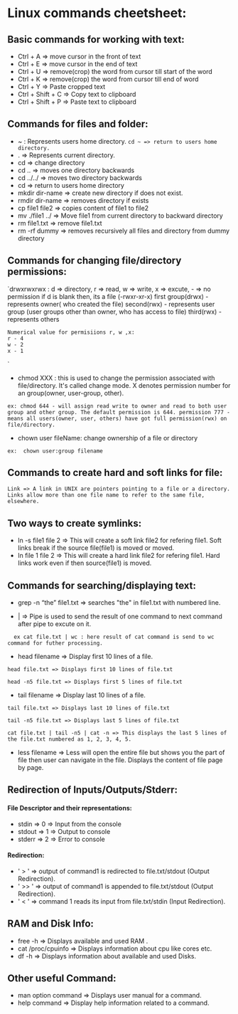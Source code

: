 # Linux commands cheetsheet:

## Basic commands for working with text:
 *  Ctrl + A => move cursor in the front of text
 *  Ctrl + E => move cursor in the end of text
 *  Ctrl + U => remove(crop) the word from cursor till start of the word
 *  Ctrl + K => remove(crop) the word from cursor till end of word
 *  Ctrl + Y => Paste cropped text
 *  Ctrl + Shift + C => Copy text to clipboard
 *  Ctrl + Shift + P => Paste text to clipboard

## Commands for files and folder:
 *  ~ : Represents users home directory. 
   `
   cd ~ => return to users home directory.
   `
 *  .  => Represents current directory.
 *  cd => change directory
 *  cd .. => moves one directory backwards
 *  cd ../../ => moves two directory backwards
 *  cd => return to users home directory
 *  mkdir dir-name => create new directory if does not exist.
 *  rmdir dir-name => removes directory if exists
 *  cp file1 file2 => copies content of file1 to file2
 *  mv ./file1 ../ => Move file1 from current directory to backward directory
 *  rm file1.txt => remove file1.txt
 *  rm -rf dummy  => removes recursively all files and directory from dummy directory
 
## Commands for changing file/directory permissions:
 
 `drwxrwxrwx : d => directory, r => read, w => write, x => excute, - => no permission 
    if d is blank then, its a file (-rwxr-xr-x)
    first group(drwx) - represents owner( who created the file)
    second(rwx) - represents user group (user groups other than owner, who has access to file)
    third(rwx) - represents others
    
    Numerical value for permisiions r, w ,x:
    r - 4
    w - 2
    x - 1
 `
 *  chmod XXX : this is used to change the permission associated with file/directory. It's called change mode. 
 X denotes permission number for an group(owner, user-group, other).
 
 `
    ex: chmod 644 - will assign read write to owner and read to both user group and other group.
    The default permission is 644.
    permission 777 - means all users(owner, user, others) have got full permission(rwx) on file/directory.
 `

 *  chown user fileName: change ownership of a file or directory
 
 `
    ex:  chown user:group filename
 `

## Commands to create hard and soft links for file:
 
 ` Link => A link in UNIX are pointers pointing to a file or a directory. Links allow more than one file name to refer to the same file, elsewhere. `
 
 Two ways to create symlinks:
 -------------------------------
 *  ln -s file1 file 2 => This will create a soft link file2 for refering file1.
 Soft links break if the source file(file1) is moved or moved.
 *  ln file 1 file 2 => This will create a hard link file2 for refering file1.
Hard links work even if then source(file1) is moved.


## Commands for searching/displaying text:
 *  grep -n “the” file1.txt => searches "the" in file1.txt with numbered line.

 *  | => Pipe is used to send the result of one command to next command after pipe to excute on it.
 
 `  
    ex
    cat file.txt | wc : here result of cat command is send to wc command for futher processing.
 `
 *  head filename => Display first 10 lines of a file.
 
 `head file.txt => Displays first 10 lines of file.txt `
 
 `head -n5 file.txt => Displays first 5 lines of file.txt`
 
 * tail filename => Display last 10 lines of a file.

 `tail file.txt => Displays last 10 lines of file.txt`
 
 `tail -n5 file.txt => Displays last 5 lines of file.txt`
 
 `cat file.txt | tail -n5 | cat -n => This displays the last 5 lines of the file.txt numbered as 1, 2, 3, 4, 5.`
 
 * less filename => Less will open the entire file but shows you the part of file then user can navigate in the file. Displays the content of file page by page. 


## Redirection of Inputs/Outputs/Stderr:
 #### File Descriptor and their representations:
 *  stdin  =>  0  => Input from the console
 *  stdout =>  1  => Output to console
 *  stderr =>  2  => Error to console

 #### Redirection:
 * ' > ' => output of command1 is redirected to file.txt/stdout (Output Redirection).
 * ' >> ' => output of command1 is appended to file.txt/stdout (Output Redirection).
 * ' < ' => command 1 reads its input from file.txt/stdin (Input Redirection).

## RAM and Disk Info:
* free -h => Displays available and used RAM .
* cat /proc/cpuinfo => Displays information about cpu like cores etc.
* df -h => Displays information about available and used Disks.

## Other useful Command:
* man option command => Displays user manual for a command. 
* help command => Display help information related to a command.
